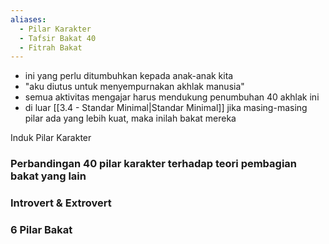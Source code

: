 ```yaml
---
aliases:
  - Pilar Karakter
  - Tafsir Bakat 40
  - Fitrah Bakat
---
```

- ini yang perlu ditumbuhkan kepada anak-anak kita
- "aku diutus untuk menyempurnakan akhlak manusia"
- semua aktivitas mengajar harus mendukung penumbuhan 40 akhlak ini
- di luar [[3.4 - Standar Minimal|Standar Minimal]] jika masing-masing pilar ada yang lebih kuat, maka inilah bakat mereka

Induk Pilar Karakter

### Perbandingan 40 pilar karakter terhadap teori pembagian bakat yang lain


### Introvert & Extrovert

### 6 Pilar Bakat

